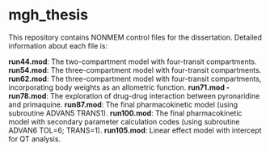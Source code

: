 # mgh_thesis

This repository contains NONMEM control files for the dissertation. Detailed information about each file is:

**run44.mod**: The two-compartment model with four-transit compartments.<br>
**run54.mod**: The three-compartment model with four-transit compartments.
**run62.mod**: The three-compartment model with four-transit compartments, incorporating body weights as an allometric function.
**run71.mod - run78.mod**: The exploration of drug-drug interaction between pyronaridine and primaquine.
**run87.mod**: The final pharmacokinetic model (using subroutine ADVAN5 TRANS1). 
**run100.mod**: The final pharmacokinetic model with secondary parameter calculation codes (using subroutine ADVAN6 TOL=6; TRANS=1).
**run105.mod**: Linear effect model with intercept for QT analysis.
